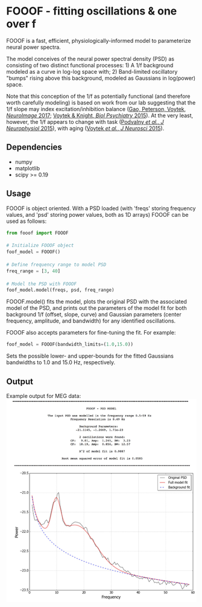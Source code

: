 # FOOOF - fitting oscillations & one over f

FOOOF is a fast, efficient, physiologically-informed model to parameterize neural power spectra.

The model conceives of the neural power spectral density (PSD) as consisting of two distinct functional processes: 1) A 1/f background modeled as a curve in log-log space with; 2) Band-limited oscillatory "bumps" rising above this background, modeled as Gaussians in log(power) space.

Note that this conception of the 1/f as potentially functional (and therefore worth carefully modeling) is based on work from our lab suggesting that the 1/f slope may index excitation/inhibition balance ([Gao, Peterson, Voytek, _NeuroImage_ 2017](http://voyteklab.com/wp-content/uploads/Gao-NeuroImage2017.pdf); [Voytek & Knight, _Biol Psychiatry_ 2015](http://voyteklab.com/wp-content/uploads/Voytek-BiolPsychiatry2015.pdf)). At the very least, however, the 1/f appears to change with task ([Podvalny _et al._, _J Neurophysiol_ 2015](http://www.weizmann.ac.il/neurobiology/labs/malach/sites/neurobiology.labs.malach/files/Podvalny%20et%20al_2015_JNeurophysiol.pdf)), with aging ([Voytek _et al._, _J Neurosci_ 2015](http://voyteklab.com/wp-content/uploads/Voytek-JNeurosci2015.pdf)).

## Dependencies

- numpy
- matplotlib
- scipy >= 0.19

## Usage

FOOOF is object oriented. With a PSD loaded (with 'freqs' storing frequency values, and 'psd' storing power values, both as 1D arrays) FOOOF can be used as follows:

```python
from fooof import FOOOF

# Initialize FOOOF object
foof_model = FOOOF()

# Define frequency range to model PSD
freq_range = [3, 40]

# Model the PSD with FOOOF
foof_model.model(freqs, psd, freq_range)
```

FOOOF.model() fits the model, plots the original PSD with the associated model of the PSD, and prints out the parameters of the model fit for both background 1/f (offset, slope, curve) and Gaussian parameters (center frequency, amplitude, and bandwidth) for any identified oscillations.

FOOOF also accepts parameters for fine-tuning the fit. For example:

```python
foof_model = FOOOF(bandwidth_limits=(1.0,15.0))
```

Sets the possible lower- and upper-bounds for the fitted Gaussians bandwidths to 1.0 and 15.0 Hz, respectively.

## Output
Example output for MEG data:
![alt text](tutorial/fooof_output.jpg "Example FOOOF output for MEG data")
